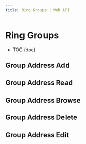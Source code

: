 ```yaml
---
title: Ring Groups | Web API
---
```


# Ring Groups

* TOC
{:toc}

## Group Address Add

## Group Address Read

## Group Address Browse

## Group Address Delete

## Group Address Edit
